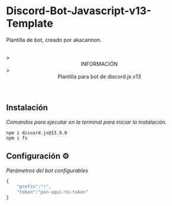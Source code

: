 # Discord-Bot-Javascript-v13-Template
Plantilla de bot, creado por akacannon.

 <br>
> <center>INFORMACIÓN</center>
> <center>Plantilla para bot de discord.js v13<br></center>
 <br>

<br>

## Instalación

_Comandos para ejecutar en la terminal para iniciar la instalación._

```
npm i discord.js@13.9.0
npm i fs
```


## Configuración ⚙️

_Parámetros del bot configurables_

```js
{
    "prefix":"!",
    "token":"pon-aqui-tu-token"
}
```
